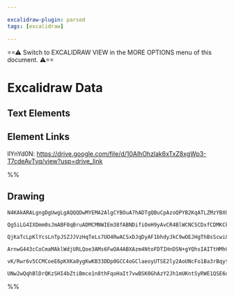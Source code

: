 ```yaml
---

excalidraw-plugin: parsed
tags: [excalidraw]

---
```

==⚠  Switch to EXCALIDRAW VIEW in the MORE OPTIONS menu of this document. ⚠==


# Excalidraw Data
## Text Elements
## Element Links
llYnYd0N: https://drive.google.com/file/d/10AlhOhzlak6xTxZ8xgWp3-T7cdeAvTvq/view?usp=drive_link

%%
## Drawing
```compressed-json
N4KAkARALgngDgUwgLgAQQQDwMYEMA2AlgCYBOuA7hADTgQBuCpAzoQPYB2KqATLZMzYBXUtiRoIACyhQ4zZAHoFAc0JRJQgEYA6bGwC2CgF7N6hbEcK4OCtptbErHALRY8RMpWdx8Q1TdIEfARcZgRmBShcZQUebQAWbQBGGjoghH0EDihmbgBtcDBQMBLoeHF0DM0EYmJcTWDUkshGFnYuNCSANgBmflLW1k4AOU4xbniAdkmAVgAGeJmemf7I

Qg5iLG4IXDmm0sJmABF0qBruADMCMNWIEm38fABNDifiOeH9yAvCR4BlWCNCSCDxfCDMKCkNgAawQAHUSOpuHxCgJITCEACYED0CD7rcoX5JBxwrlOrc2HBcNg1DBuEk5nNbtZlDimaiIJhuM4lgAObRzXk9YUi0XxW50tDOHrxLraZY9HgATl5XSS6vVKOa4PRsIAwmx8GxSNsAMRJBAWi1gzTU6HKQkbA1Gk0SSHWZhUwLZMEURGSelzdW3SQI

QjKaTcLpKlYcsLnTpJSZJJVzHqTeLs7UO4RwACSxDJqDyAF1bhdyJkC9wOEJHgThBsScwi8VtbBENweqiAL63TSN4gAUWCmWyRdLtyEcDqZ2I9MmPBm8R6vKDvJmMduRA40O20lk8iUZEIjG0yjYbFZCF0BgUP2CCmICgZAEF8JIAPKSIz4XDQrpMAAFUwAAtXlMGUOE4B6ZwgMmbBNlfeggPoABHBQzAQCgAH4hE9ABeE9GAAfR3PdtzYbBYXnN

ArnwG443cCoCmaMAklWdjURLQoe3AMs6FwOA4ABXAzm4NtoFDTIHnDSN+gYQhsIAITtHMhCdQ1jTNC5dL0/YIGwERvSgPMzn0AEoX1LTXXQc1LQcgyjNIEyzIyVTqPUzSXW2d0OE9XATKc4yslM8yADFfnwLEcXBQ18UKQyQuyNyLN1eF/WRBTnNc8zLIxGKKji0FsuSsKMgAJWECNmyLDjEpy0LUs/KkaVgQMs0gRqUoizgoHC3B9F+SVUHq0pu

vK/Rwr6v5CCMCoeE6pKXKa8ygKwKB33DDp0GCC4oGClaeoyUTSE2ly2AoUNcFo1Ba3rBqytSocNlfC6rpCW6dnew7coyN6oQoIDym2R15wU5hsChR4AA1uBmZMEkXHgUdRtGIahw1nnhnhJiRno5lTXHphJhSjEvfQJI5egCCECo5m0JVeNKo7JqqjTiFq0HBwMh0SFm+bkSWvniABBA4HhhSRYAWTYTYXvqYJbvoxjShF51tLQNtIGUw0vtNPUl

UNw2wQqhBlDrQKzSHI4bZtiBmce1n8thFqoHaIt7vwBSK0GhAzY2Jh1mUKntSyRWE1QSE6dubAiAltBo4QW4OD97gk4pIQoB3Cok8d0o7AAKwQbAcj+VO4Fl+XU4aSOVeTxLqXdxggMvfBQ9KDsirCYJS/aMEjIhAxgc7NAvco6i6+uBvtT/CFXz7lu25rOt8F48A+zoB9wgkvieyAA=
```
%%